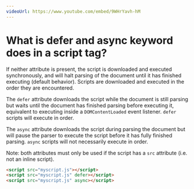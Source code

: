 ```yaml
---
videoUrl: https://www.youtube.com/embed/9WHrYavh-hM
---
```


<h1>What is <span class="highlight font-semibold">defer</span> and <span class="highlight font-semibold">async</span> keyword does in a script tag?</h1>

<v-click>

If neither attribute is present, the script is downloaded and executed synchronously, and will halt parsing of the document until it has finished executing (default behavior). Scripts are downloaded and executed in the order
they are encountered.

The `defer` attribute downloads the script while the document is still parsing but waits until the document has finished parsing before executing it, equivalent to executing inside a `DOMContentLoaded` event listener. `defer` scripts will execute in order.

The `async` attribute downloads the script during parsing the document but will pause the parser to execute the script before it has fully finished parsing. `async` scripts will not necessarily execute in order.

Note: both attributes must only be used if the script has a `src` attribute (i.e. not an inline script).

</v-click>


<v-click>

```html {1|2|3}
<script src="myscript.js"></script>
<script src="myscript.js" defer></script>
<script src="myscript.js" async></script>	
```

</v-click>
